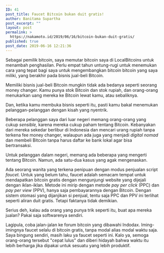 ```yaml
---
ID: 41
post_title: Faucet Bitcoin bukan duit gratis!
author: Banitama Supartha
post_excerpt: ""
layout: post
permalink: >
  https://nakamoto.id/2019/06/16/bitcoin-bukan-duit-gratis/
published: true
post_date: 2019-06-16 12:21:36
---
```

<!-- wp:paragraph -->
<p>Sebagai pemilik bitcoin, saya memutar bitcoin saya di LocalBitcoins untuk menambah penghasilan. Perlu empat tahun untung-rugi untuk menemukan cara yang tepat bagi saya untuk mengembangkan bitcoin bitcoin yang saya miliki, yang berakhir pada bisnis jual-beli Bitcoin.</p>
<!-- /wp:paragraph -->

<!-- wp:paragraph -->
<p>Memiliki bisnis jual-beli Bitcoin mungkin tidak ada bedanya seperti seorang money changer. Kamu punya stok Bitcoin dan stok rupiah, dan orang-orang menukarkan uang mereka ke Bitcoin lewat kamu, atau sebaliknya. </p>
<!-- /wp:paragraph -->

<!-- wp:paragraph -->
<p>Dan, ketika kamu membuka bisnis seperti itu, pasti kamu bakal menemukan pelanggan-pelanggan dengan kisah yang nyentrik.</p>
<!-- /wp:paragraph -->

<!-- wp:paragraph -->
<p>Beberapa pelanggan saya dari luar negeri memang orang-orang yang cukup <em>sensible, </em>karena mereka cukup paham tentang Bitcoin. Kebanyakan dari mereka sekedar berlibur di Indonesia dan mencari urang rupiah tanpa terkena fee money changer, walaupun ada juga yang menjadi <em>digital nomad</em> dan membeli Bitcoin tanpa harus daftar ke bank lokal agar bisa bertransaksi.</p>
<!-- /wp:paragraph -->

<!-- wp:paragraph -->
<p>Untuk pelanggan dalam negeri, memang ada beberapa yang mengerti tentang Bitcoin. Namun, ada satu-dua kasus yang agak mengenaskan.</p>
<!-- /wp:paragraph -->

<!-- wp:paragraph -->
<p>Ada seorang wanita yang terkena penipuan dengan modus penjualan script <em>faucet. </em>Untuk yang belum tahu, faucet adalah semacam tempat untuk mendapatkan bitcoin gratis dengan mengunjungi website yang dijejali dengan iklan-iklan. Metode ini mirip dengan metode <em>pay per click</em> (PPC) dan <em>pay per view</em> (PPV), hanya saja pembayarannya dengan Bitcoin. Dengan sistem otomasi yang dijanjikan si penjual, tentu saja PPC dan PPV ini terlihat seperti aliran duit gratis. Tetapi faktanya tidak demikian.</p>
<!-- /wp:paragraph -->

<!-- wp:paragraph -->
<p>Serius deh, kalau ada orang yang punya trik seperti itu, buat apa mereka jualan? Pakai saja softwarenya sendiri. </p>
<!-- /wp:paragraph -->

<!-- wp:paragraph -->
<p>Lagipula, coba jalan-jalan ke forum bitcoin yang dibawahi Indodax. Iming-imingnya faucet selalu di bitcoin gratis, tanpa modal alias modal waktu saja. Saya bingung sendiri, masih laku ya faucet seperti ini. Kalo ya, semoga orang-orang tersebut "cepat lulus" dan diberi hidayah bahwa waktu itu lebih berharga jika dipakai untuk sesuatu yang lebih produktif.</p>
<!-- /wp:paragraph -->